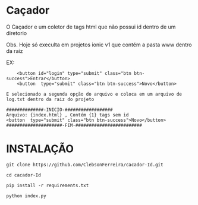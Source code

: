 # Caçador 
O Caçador e um coletor de tags html que não possui id dentro de um diretorio 

Obs. Hoje só execulta em projetos ionic v1 que contém a pasta www dentro da raiz 

EX: 
  
        <button id="login" type="submit" class="btn btn-success">Entrar</button>
        <button  type="submit" class="btn btn-success">Novo</button>
 
    E selecionado a segunda opção do arquivo e coloca em um arquivo de log.txt dentro da raiz do projeto 

    ##############-INICIO-##################
    Arquivo: {index.html} , Contém {1} tags sem id 
    <button  type="submit" class="btn btn-success">Novo</button>
    #####################-FIM-#########################


# INSTALAÇÃO

    git clone https://github.com/ClebsonFerreira/cacador-Id.git

    cd cacador-Id 

    pip install -r requirements.txt

    python index.py
